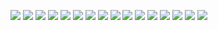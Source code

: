 ![](http://chuantu.biz/t5/46/1484577962x993991850.png)
![](http://chuantu.biz/t5/46/1484578740x993991850.png)
![](http://chuantu.biz/t5/46/1484578774x993991850.png)
![](http://chuantu.biz/t5/46/1484578803x993991848.png)
![](http://chuantu.biz/t5/46/1484578829x993991848.png)
![](http://chuantu.biz/t5/46/1484578848x993991849.png)
![](http://chuantu.biz/t5/46/1484578882x993991850.png)
![](http://chuantu.biz/t5/46/1484578901x993991849.png)
![](http://chuantu.biz/t5/46/1484578936x993991850.png)
![](http://chuantu.biz/t5/46/1484579009x993991849.png)
![](http://chuantu.biz/t5/46/1484579035x993991848.png)
![](http://chuantu.biz/t5/46/1484579053x993991849.png)
![](http://chuantu.biz/t5/46/1484579090x993991849.png)
![](http://chuantu.biz/t5/46/1484579118x993991849.png)
![](http://chuantu.biz/t5/46/1484579143x993991850.png)
![](http://chuantu.biz/t5/46/1484579164x993991851.png)
